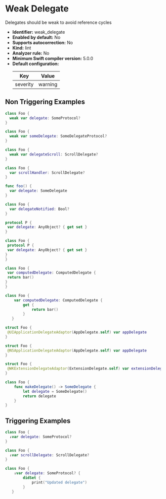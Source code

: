 # Weak Delegate

Delegates should be weak to avoid reference cycles

* **Identifier:** weak_delegate
* **Enabled by default:** No
* **Supports autocorrection:** No
* **Kind:** lint
* **Analyzer rule:** No
* **Minimum Swift compiler version:** 5.0.0
* **Default configuration:**
  <table>
  <thead>
  <tr><th>Key</th><th>Value</th></tr>
  </thead>
  <tbody>
  <tr>
  <td>
  severity
  </td>
  <td>
  warning
  </td>
  </tr>
  </tbody>
  </table>

## Non Triggering Examples

```swift
class Foo {
  weak var delegate: SomeProtocol?
}
```

```swift
class Foo {
  weak var someDelegate: SomeDelegateProtocol?
}
```

```swift
class Foo {
  weak var delegateScroll: ScrollDelegate?
}
```

```swift
class Foo {
  var scrollHandler: ScrollDelegate?
}
```

```swift
func foo() {
  var delegate: SomeDelegate
}
```

```swift
class Foo {
  var delegateNotified: Bool?
}
```

```swift
protocol P {
 var delegate: AnyObject? { get set }
}
```

```swift
class Foo {
 protocol P {
 var delegate: AnyObject? { get set }
}
}
```

```swift
class Foo {
 var computedDelegate: ComputedDelegate {
 return bar() 
} 
}
```

```swift
class Foo {
    var computedDelegate: ComputedDelegate {
        get {
            return bar()
        }
   }
```

```swift
struct Foo {
 @UIApplicationDelegateAdaptor(AppDelegate.self) var appDelegate 
}
```

```swift
struct Foo {
 @NSApplicationDelegateAdaptor(AppDelegate.self) var appDelegate 
}
```

```swift
struct Foo {
 @WKExtensionDelegateAdaptor(ExtensionDelegate.self) var extensionDelegate 
}
```

```swift
class Foo {
    func makeDelegate() -> SomeDelegate {
        let delegate = SomeDelegate()
        return delegate
    }
}
```

## Triggering Examples

```swift
class Foo {
  ↓var delegate: SomeProtocol?
}
```

```swift
class Foo {
  ↓var scrollDelegate: ScrollDelegate?
}
```

```swift
class Foo {
    ↓var delegate: SomeProtocol? {
        didSet {
            print("Updated delegate")
        }
   }
```